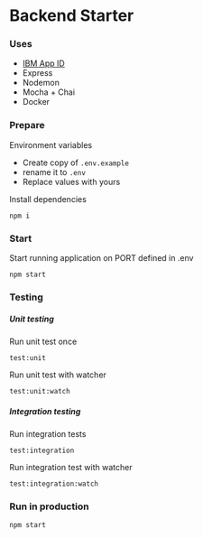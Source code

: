 Backend Starter
===

### Uses
* [IBM App ID](https://www.ibm.com/cloud/app-id)
* Express
* Nodemon
* Mocha + Chai
* Docker

### Prepare

Environment variables

* Create copy of `.env.example`
* rename it to `.env`
* Replace values with yours

Install dependencies

```
npm i
```

### Start

Start running application on PORT defined in .env

```
npm start
```

### Testing

##### Unit testing

Run unit test once

```
test:unit
```

Run unit test with watcher

```
test:unit:watch
```

##### Integration testing

Run integration tests

```
test:integration
```

Run integration test with watcher
```
test:integration:watch
```

### Run in production

```
npm start
```
